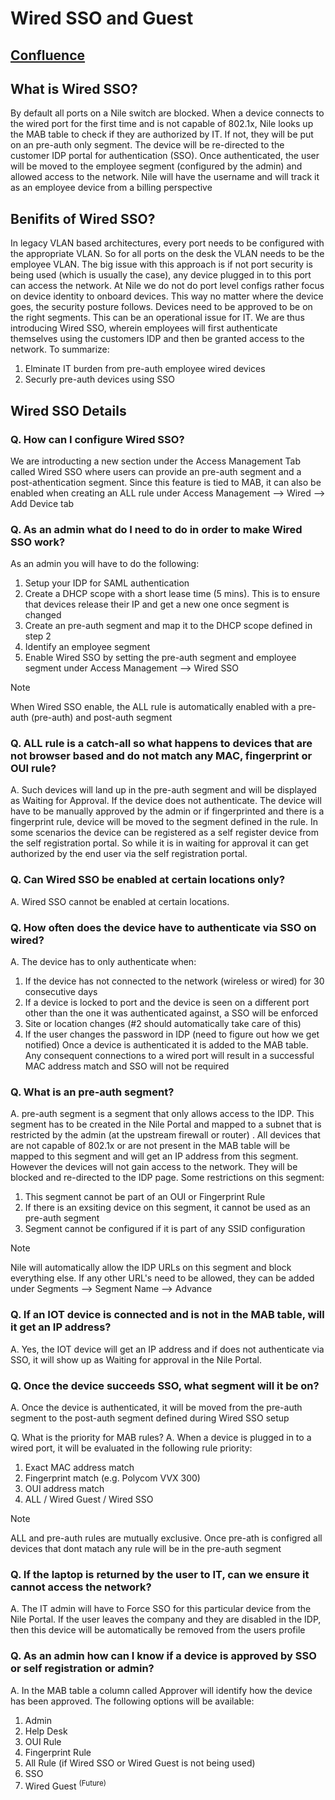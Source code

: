 # Wired SSO and Guest

## [Confluence](https://nile-global.atlassian.net/wiki/spaces/SO/pages/1859126094/Wired+SSO)

## What is Wired SSO?
By default all ports on a Nile switch are blocked. When a device connects to the wired port for the first time and is not capable of 802.1x, Nile looks up the MAB table to check if they are authorized by IT. If not, they will be put on an pre-auth only segment. The device will be re-directed to the customer IDP portal for authentication (SSO). Once authenticated, the user will be moved to the employee segment (configured by the admin) and allowed access to the network. Nile will have the username and will track it as an employee device from a billing perspective

## Benifits of Wired SSO?
In legacy VLAN based architectures, every port needs to be configured with the appropriate VLAN. So for all ports on the desk the VLAN needs to be the employee VLAN. The big issue with this approach is if not port security is being used (which is usually the case), any device plugged in to this port can access the network. At Nile we do not do port level configs rather focus on device identity to onboard devices. This way no matter where the device goes, the security posture follows. Devices need to be approved to be on the right segments. This can be an operational issue for IT. We are thus introducing Wired SSO, wherein employees will first authenticate themselves using the customers IDP and then be granted access to the network. To summarize:
1. Elminate IT burden from pre-auth employee wired devices 
2. Securly pre-auth devices using SSO

## Wired SSO Details

### Q. How can I configure Wired SSO?
We are introducting a new section under the Access Management Tab called Wired SSO where users can provide an pre-auth segment and a post-athentication segment. Since this feature is tied to MAB, it can also be enabled when creating an ALL rule under Access Management --> Wired --> Add Device tab

### Q. As an admin what do I need to do in order to make Wired SSO work?
As an admin you will have to do the following:
1. Setup your IDP for SAML authentication
2. Create a DHCP scope with a short lease time (5 mins). This is to ensure that devices release their IP and get a new one once segment is changed
3. Create an pre-auth segment and map it to the DHCP scope defined in step 2
4. Identify an employee segment 
5. Enable Wired SSO by setting the pre-auth segment and employee segment under Access Management --> Wired SSO

>[!NOTE]  
>When Wired SSO enable, the ALL rule is automatically enabled with a pre-auth (pre-auth) and post-auth segment

### Q. ALL rule is a catch-all so what happens to devices that are not browser based and do not match any MAC, fingerprint or OUI rule?
A. Such devices will land up in the pre-auth segment and will be displayed as Waiting for Approval. If the device does not authenticate. The device will have to be manually approved by the admin or if fingerprinted and there is a fingerprint rule, device will be moved to the segment defined in the rule.  In some scenarios the device can be registered as a self register device from the self registration portal. So while it is in waiting for approval it can get authorized by the end user via the self registration portal.

### Q. Can Wired SSO be enabled at certain locations only?
A. Wired SSO cannot be enabled at certain locations.

### Q. How often does the device have to authenticate via SSO on wired?
A. The device has to only authenticate when:
1. If the device has not connected to the network (wireless or wired) for 30 consecutive days
2. If a device is locked to port and the device is seen on a different port other than the one it was authenticated against, a SSO will be enforced
3. Site or location changes (#2 should automatically take care of this)
4. If the user changes the password in IDP (need to figure out how we get notified)
Once a device is authenticated it is added to the MAB table. Any consequent connections to a wired port will result in a successful MAC address match and SSO will not be required

### Q. What is an pre-auth segment?
A. pre-auth segment is a segment that only allows access to the IDP. This segment has to be created in the Nile Portal and mapped to a subnet that is restricted by the admin (at the upstream firewall or router) . All devices that are not capable of 802.1x or are not present in the MAB table will be mapped to this segment and will get an IP address from this segment. However the devices will not gain access to the network. They will be blocked and re-directed to the IDP page. Some restrictions on this segment:
1. This segment cannot be part of an OUI or Fingerprint Rule
2. If there is an exsiting device on this segment, it cannot be used as an pre-auth segment
3. Segment cannot be configured if it is part of any SSID configuration

>[!Note]
>Nile will automatically allow the IDP URLs on this segment and block everything else. If any other URL's need to be allowed, they can be added under Segments --> Segment Name --> Advance

### Q. If an IOT device is connected and is not in the MAB table, will it get an IP address?
A. Yes, the IOT device will get an IP address and if does not authenticate via SSO, it will show up as Waiting for approval in the Nile Portal.

### Q. Once the device succeeds SSO, what segment will it be on?
A. Once the device is authenticated, it will be moved from the pre-auth segment to the post-auth segment defined during Wired SSO setup

Q. What is the priority for MAB rules?
A. When a device is plugged in to a wired port, it will be evaluated in the following rule priority:
1. Exact MAC address match
2. Fingerprint match (e.g. Polycom VVX 300)
3. OUI address match
4. ALL / Wired Guest / Wired SSO
>[!Note]
>ALL and pre-auth rules are mutually exclusive. Once pre-ath is configred all devices that dont matach any rule will be in the pre-auth segment

### Q. If the laptop is returned by the user to IT, can we ensure it cannot access the network?
A. The IT admin will have to Force SSO for this particular device from the Nile Portal. If the user leaves the company and they are disabled in the IDP, then this device will be automatically be removed from the users profile

### Q. As an admin how can I know if a device is approved by SSO or self registration or admin?
A. In the MAB table a column called Approver will identify how the device has been approved. The following options will be available:
1. Admin
2. Help Desk
3. OUI Rule
4. Fingerprint Rule
5. All Rule (if Wired SSO or Wired Guest is not being used)
6. SSO
7. Wired Guest <sup>(Future)</sup>